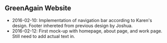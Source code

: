 ## GreenAgain Website

- 2016-02-10: Implementation of navigation bar according to Karen's design. Footer inhereted from previous design by Joshua.
- 2016-02-12: First mock-up with homepage, about page, and work page. Still need to add actual text in.